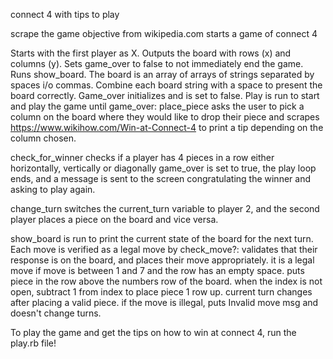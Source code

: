 connect 4 with tips to play

scrape the game objective from wikipedia.com starts a game of connect 4

Starts with the first player as X. Outputs the board with rows (x) and columns (y). Sets game_over to false to not immediately end the game. Runs show_board. The board is an array of arrays of strings separated by spaces i/o commas. Combine each board string with a space to present the board correctly. Game_over initializes and is set to false. Play is run to start and play the game until game_over: place_piece asks the user to pick a column on the board where they would like to drop their piece and scrapes https://www.wikihow.com/Win-at-Connect-4 to print a tip depending on the column chosen.

check_for_winner checks if a player has 4 pieces in a row either horizontally, vertically or diagonally
game_over is set to true, the play loop ends, and a message is
sent to the screen congratulating the winner and asking to play again.

change_turn switches the current_turn variable to player 2, and the
second player places a piece on the board and vice versa.

show_board is run to print the current state of the board for the next turn.
Each move is verified as a legal move by check_move?: validates that their response is on the board, and places their move appropriately. it is a legal move if move is between 1 and 7 and the row has an empty space. puts piece in the row above the numbers row of the board. when the index is not open, subtract 1 from index to place piece 1 row up. current turn changes after placing a valid piece. if the move is illegal, puts Invalid move msg and doesn't change turns.

To play the game and get the tips on how to win at connect 4, run the play.rb file!
